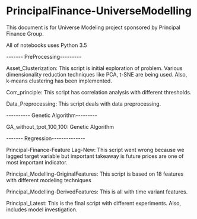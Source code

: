 # PrincipalFinance-UniverseModelling


This document is for Universe Modeling project sponsored by Principal Finance Group. 

All of notebooks uses Python 3.5

------- PreProcessing---------

Asset_Clusterization: This script is initial exploration of problem. Various dimensionality reduction techniques like PCA, t-SNE are being used. Also, k-means clustering has been implemented.

Corr_principle: This script has correlation analysis with different thresholds.

Data_Preprocessing: This script deals with data preprocessing. 


---------- Genetic Algorithm---------

GA_without_tpot_100_100: Genetic Algorithm


------- Regression--------------

Principal-Finance-Feature Lag-New: This script went wrong because we lagged target variable but important takeaway is future prices are one of most important indicator.

Principal_Modelling-OriginalFeatures: This script is based on 18 features with different modeling techniques

Principal_Modelling-DerivedFeatures: This is all with time variant features.

Principal_Latest: This is the final script with different experiments. Also, includes model investigation.

